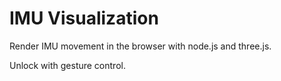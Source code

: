 IMU Visualization
=====================

Render IMU movement in the browser with node.js and three.js.

Unlock with gesture control.

